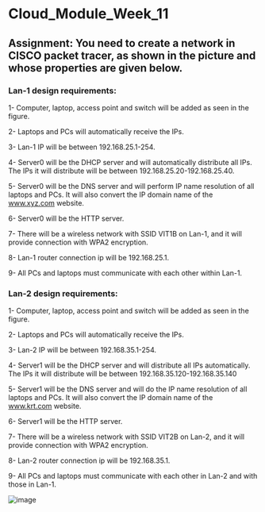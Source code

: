 # Cloud_Module_Week_11

## Assignment: You need to create a network in CISCO packet tracer, as shown in the picture and whose properties are given below.

### Lan-1 design requirements:
1- Computer, laptop, access point and switch will be added as seen in the figure.

2- Laptops and PCs will automatically receive the IPs.

3- Lan-1 IP will be between 192.168.25.1-254.

4- Server0 will be the DHCP server and will automatically distribute all IPs. The IPs it will distribute will be between 192.168.25.20-192.168.25.40.

5- Server0 will be the DNS server and will perform IP name resolution of all laptops and PCs. It will also convert the IP domain name of the www.xyz.com website.

6- Server0 will be the HTTP server.

7- There will be a wireless network with SSID VIT1B on Lan-1, and it will provide connection with WPA2 encryption.

8- Lan-1 router connection ip will be 192.168.25.1.

9- All PCs and laptops must communicate with each other within Lan-1.

### Lan-2 design requirements:
1- Computer, laptop, access point and switch will be added as seen in the figure.

2- Laptops and PCs will automatically receive the IPs.

3- Lan-2 IP will be between 192.168.35.1-254.

4- Server1 will be the DHCP server and will distribute all IPs automatically. The IPs it will distribute will be between 192.168.35.120-192.168.35.140

5- Server1 will be the DNS server and will do the IP name resolution of all laptops and PCs. It will also convert the IP domain name of the www.krt.com website.

6- Server1 will be the HTTP server.

7- There will be a wireless network with SSID VIT2B on Lan-2, and it will provide connection with WPA2 encryption.

8- Lan-2 router connection ip will be 192.168.35.1.

9- All PCs and laptops must communicate with each other in Lan-2 and with those in Lan-1.

![image](https://github.com/user-attachments/assets/4ac09c13-0fd7-4cb3-9979-71dacc6ecd57)

